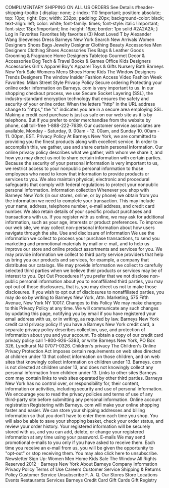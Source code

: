 COMPLIMENTARY SHIPPING ON ALL US ORDERS See Details #header-shipping-tooltip { display: none; z-index: 110 !important; position: absolute; top: 10px; right: 0px; width: 232px; padding: 20px; background-color: black; text-align: left; color: white; font-family: times; font-style: italic !important; font-size: 13px !important; line-height: 18px; border: 1px solid #2A2A2A; } Log In Favorites Favorites My favorites (3) Most Loved T by Alexander Wang Sleeveless Dress Barneys New York Search New Arrivals Women Designers Shoes Bags Jewelry Designer Clothing Beauty Accessories Men Designers Clothing Shoes Accessories Ties Bags & Leather Goods Grooming & Fragrance Home Designers Tabletop Gourmet Decor & Accessories Dog Tech & Travel Books & Games Office Kids Designers Accessories Girl's Apparel Boy's Apparel Toys & Gifts Nursery Bath Barneys New York Sale Womens Mens Shoes Home Kids The Window Designers Trends Designers The window Insider Fashion Access Video Fashion Week Favorites: Milan Street Style Privacy Policy Secure ordering Protecting your online order information on Barneys. com is very important to us. In our shopping checkout process, we use Secure Socket Layering (SSL), the industry-standard encryption technology that ensures the safety and security of your online order. When the letters "http" in the URL address change to "https," the "s" indicates you are in a secure area employing SSL. Making a credit card purchase is just as safe on our web site as it is by telephone. But if you prefer to order merchandise from the website by phone, call toll-free 1-888-222-7639. Our customer service associates are available, Monday - Saturday, 9. 00am - 12. 00am, and Sunday 10. 00am - 11. 00pm, EST. Privacy Policy At Barneys New York, we are committed to providing you the finest products along with excellent service. In order to accomplish this, we gather, use and share certain personal information. Our online privacy policy describes what we gather, with whom we share it, and how you may direct us not to share certain information with certain parties. Because the security of your personal information is very important to us, we restrict access to your nonpublic personal information to those employees who need to know that information to provide products or services to you. We also maintain physical, electronic and procedural safeguards that comply with federal regulations to protect your nonpublic personal information. Information collection Whenever you shop with Barneys New York (in our stores, online, or by phone) we obtain from you the information we need to complete your transaction. This may include your name, address, telephone number, e-mail address, and credit card number. We also retain details of your specific product purchases and transactions with us. If you register with us online, we may ask for additional information, such as your age, interests or product preferences. To improve our web site, we may collect non-personal information about how users navigate through the site. Use and disclosure of information We use the information we collect to process your purchase transactions, to send you marketing and promotional materials by mail or e-mail, and to help us improve our store and online product assortments and services for you. We may provide information we collect to third party service providers that help us bring you our products and services, for example, a company that distributes our catalogs. We may provide information we collect to carefully selected third parties when we believe their products or services may be of interest to you. Opt Out Procedures If you prefer that we not disclose non-public personal information about you to nonaffiliated third parties, you may opt out of those disclosures, that is, you may direct us not to make those disclosures. If you wish to opt out of disclosures to nonaffiliated parties, you may do so by writing to Barneys New York, Attn. Marketing, 575 Fifth Avenue, New York NY 10017. Changes to this Policy We may make changes to this Privacy Policy at any time. We will communicate any such changes by updating this page, notifying you by email if you have registered your email address with us, or in writing, as required by law. Barneys New York credit card privacy policy If you have a Barneys New York credit card, a separate privacy policy describes collection, use, and protection of information about you and your account. To obtain a copy of our credit card privacy policy call 1-800-926-5393, or write Barneys New York, PO Box 326, Lyndhurst NJ 07071-0326. Children's privacy The Children's Online Privacy Protection Act imposes certain requirements on web sites directed at children under 13 that collect information on those children, and on web sites that knowingly collect information on children under 13. Barneys. com is not directed at children under 13, and does not knowingly collect any personal information from children under 13. Links to other sites Barneys. com may contain links to web sites operated by other third parties. Barneys New York has no control over, or responsibility for, their content, information or activities, including security and use of personal information. We encourage you to read the privacy policies and terms of use of any third-party site before submitting any personal information. Online account registration Registering with Barneys. com will make your online shopping faster and easier. We can store your shipping addresses and billing information so that you don’t have to enter them each time you shop. You will also be able to save your shopping basket, check your order status, and review your order history. Your registered information will be securely stored with us, and you can add, delete, or change your registered information at any time using your password. E-mails We may send promotional e-mails to you only if you have asked to receive them. Each time you receive an e-mail from us, you will be given the opportunity to "opt-out" or stop receiving them. You may also click here to unsubscribe. Newsletter Sign Up: Women Men Home Kids Sale The Window All Rights Reserved 2012 - Barneys New York About Barneys Company Information Privacy Policy Terms of Use Careers Customer Service Shipping & Returns Policy Customer Service Unsubscribe F. A. Q. Our Stores Store Locations Events Restaurants Services Barneys Credit Card Gift Cards Gift Registry